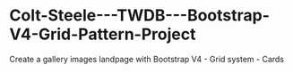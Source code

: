 # Colt-Steele---TWDB---Bootstrap-V4-Grid-Pattern-Project
Create a gallery images landpage with Bootstrap V4 - Grid system - Cards
